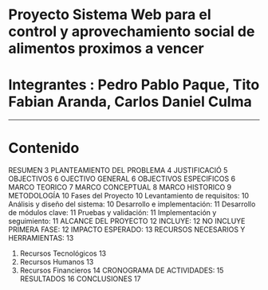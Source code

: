 # Proyecto Sistema Web para el control y aprovechamiento social de alimentos proximos a vencer

# Integrantes : Pedro Pablo Paque, Tito Fabian Aranda, Carlos Daniel Culma
-----------------------------------------------------------------------------------------------
# Contenido #
RESUMEN	3
PLANTEAMIENTO DEL PROBLEMA	4
JUSTIFICACIÓ	5
OBJECTIVOS	6
OJECTIVO GENERAL	6
OBJECTIVOS ESPECIFICOS	6
MARCO TEORICO	7
MARCO CONCEPTUAL	8
MARCO HISTORICO	9
METODOLOGÍA	10
Fases del Proyecto	10
Levantamiento de requisitos:	10
Análisis y diseño del sistema:	10
Desarrollo e implementación:	11
Desarrollo de módulos clave:	11
Pruebas y validación:	11
Implementación y seguimiento:	11
ALCANCE DEL PROYECTO	12
INCLUYE:	12
NO INCLUYE PRIMERA FASE:	12
IMPACTO ESPERADO:	13
RECURSOS NECESARIOS Y HERRAMIENTAS:	13
1. Recursos Tecnológicos	13
2. Recursos Humanos	13
3. Recursos Financieros	14
CRONOGRAMA DE ACTIVIDADES:	15
RESULTADOS	16
CONCLUSIONES	17

